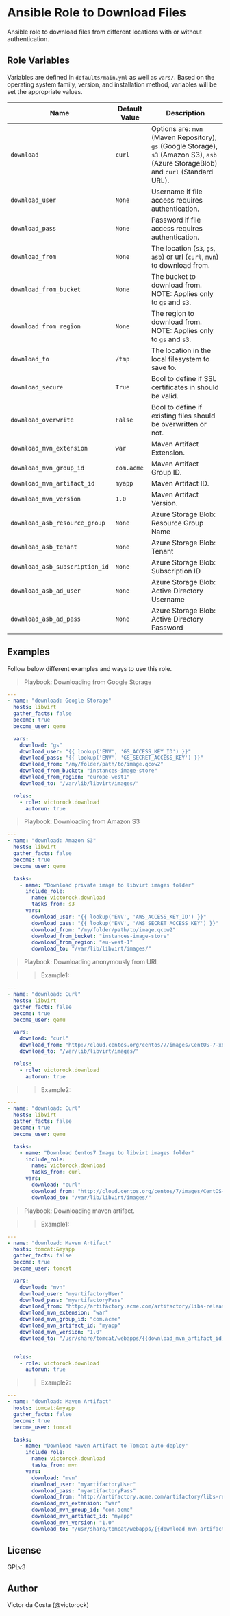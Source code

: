 Ansible Role to Download Files
=========

Ansible role to download files from different locations with or without authentication.

Role Variables
--------------

Variables are defined in `defaults/main.yml` as well as `vars/`. Based on the operating system family, version, and installation method, variables will be set the appropriate values.

| Name              | Default Value       | Description          |
|-------------------|---------------------|----------------------|
| `download` | `curl`  | Options are: `mvn` (Maven Repository), `gs` (Google Storage), `s3` (Amazon S3), `asb` (Azure StorageBlob) and `curl` (Standard URL). |
| `download_user` | `None` | Username if file access requires authentication. |
| `download_pass` | `None` | Password if file access requires authentication. |
| `download_from` | `None` | The location (`s3`, `gs`, `asb`) or url (`curl`, `mvn`) to download from. |
| `download_from_bucket` | `None` | The bucket to download from. NOTE: Applies only to `gs` and `s3`. |
| `download_from_region` | `None` | The region to download from.  NOTE: Applies only to `gs` and `s3`. |
| `download_to` | `/tmp` | The location in the local filesystem to save to. |
| `download_secure` | `True` | Bool to define if SSL certificates in should be valid. |
| `download_overwrite` | `False` | Bool to define if existing files should be overwritten or not. |
| `download_mvn_extension` | `war` | Maven Artifact Extension. |
| `download_mvn_group_id` | `com.acme` | Maven Artifact Group ID. |
| `download_mvn_artifact_id` | `myapp` | Maven Artifact ID. |
| `download_mvn_version` | `1.0` | Maven Artifact Version. |
| `download_asb_resource_group` | `None` | Azure Storage Blob: Resource Group Name
| `download_asb_tenant` | `None` | Azure Storage Blob: Tenant
| `download_asb_subscription_id` | `None` | Azure Storage Blob: Subscription ID
| `download_asb_ad_user` | `None` | Azure Storage Blob: Active Directory Username
| `download_asb_ad_pass` | `None` | Azure Storage Blob: Active Directory Password


Examples
------------

Follow below different examples and ways to use this role.

>Playbook: Downloading from Google Storage

```YAML
---
- name: "download: Google Storage"
  hosts: libvirt
  gather_facts: false
  become: true
  become_user: qemu

  vars:
    download: "gs"
    download_user: "{{ lookup('ENV', 'GS_ACCESS_KEY_ID') }}"
    download_pass: "{{ lookup('ENV', 'GS_SECRET_ACCESS_KEY') }}"
    download_from: "/my/folder/path/to/image.qcow2"
    download_from_bucket: "instances-image-store"
    download_from_region: "europe-west1"
    download_to: "/var/lib/libvirt/images/"

  roles:
    - role: victorock.download
      autorun: true

```

>Playbook: Downloading from Amazon S3

```YAML
---
- name: "download: Amazon S3"
  hosts: libvirt
  gather_facts: false
  become: true
  become_user: qemu

  tasks:
    - name: "Download private image to libvirt images folder"
      include_role:
        name: victorock.download
        tasks_from: s3
      vars:
        download_user: "{{ lookup('ENV', 'AWS_ACCESS_KEY_ID') }}"
        download_pass: "{{ lookup('ENV', 'AWS_SECRET_ACCESS_KEY') }}"
        download_from: "/my/folder/path/to/image.qcow2"
        download_from_bucket: "instances-image-store"
        download_from_region: "eu-west-1"
        download_to: "/var/lib/libvirt/images/"
```

>Playbook: Downloading anonymously from URL

>> Example1:

```YAML
---
- name: "download: Curl"
  hosts: libvirt
  gather_facts: false
  become: true
  become_user: qemu

  vars:
    download: "curl"
    download_from: "http://cloud.centos.org/centos/7/images/CentOS-7-x86_64-GenericCloud.qcow2"
    download_to: "/var/lib/libvirt/images/"

  roles:
    - role: victorock.download
      autorun: true
```

>> Example2:

```YAML
---
- name: "download: Curl"
  hosts: libvirt
  gather_facts: false
  become: true
  become_user: qemu

  tasks:
    - name: "Download Centos7 Image to libvirt images folder"
      include_role:
        name: victorock.download
        tasks_from: curl
      vars:
        download: "curl"
        download_from: "http://cloud.centos.org/centos/7/images/CentOS-7-x86_64-GenericCloud.qcow2"
        download_to: "/var/lib/libvirt/images/"

```


>Playbook: Downloading maven artifact.

>> Example1:

```YAML
---
- name: "download: Maven Artifact"
  hosts: tomcat:&myapp
  gather_facts: false
  become: true
  become_user: tomcat

  vars:
    download: "mvn"
    download_user: "myartifactoryUser"
    download_pass: "myartifactoryPass"
    download_from: "http://artifactory.acme.com/artifactory/libs-release-local"
    download_mvn_extension: "war"
    download_mvn_group_id: "com.acme"
    download_mvn_artifact_id: "myapp"
    download_mvn_version: "1.0"
    download_to: "/usr/share/tomcat/webapps/{{download_mvn_artifact_id}}.{{download_mvn_extension}}"


  roles:
    - role: victorock.download
      autorun: true
```

>> Example2:

```YAML
---
- name: "download: Maven Artifact"
  hosts: tomcat:&myapp
  gather_facts: false
  become: true
  become_user: tomcat

  tasks:
    - name: "Download Maven Artifact to Tomcat auto-deploy"
      include_role:
        name: victorock.download
        tasks_from: mvn
      vars:
        download: "mvn"
        download_user: "myartifactoryUser"
        download_pass: "myartifactoryPass"
        download_from: "http://artifactory.acme.com/artifactory/libs-release-local"
        download_mvn_extension: "war"
        download_mvn_group_id: "com.acme"
        download_mvn_artifact_id: "myapp"
        download_mvn_version: "1.0"
        download_to: "/usr/share/tomcat/webapps/{{download_mvn_artifact_id}}.{{download_mvn_extension}}"

```

License
------------

GPLv3

Author
------------

Victor da Costa (@victorock)
